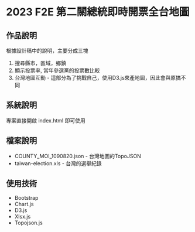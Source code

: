 # 2023 F2E 第二關總統即時開票全台地圖
## 作品說明
根據設計稿中的說明，主要分成三塊
1. 搜尋縣市，區域，鄉鎮
2. 顯示投票率, 當年參選黨的投票數比較
3. 台灣地圖互動 - 這部分為了挑戰自己，使用D3.js來產地圖，因此會與原搞不同

## 系統說明
專案直接開啟 index.html 即可使用

## 檔案說明
* COUNTY_MOI_1090820.json - 台灣地圖的TopoJSON
* taiwan-election.xls - 台灣的選舉紀錄

## 使用技術
* Bootstrap
* Chart.js
* D3.js
* Xlsx.js
* Topojson.js